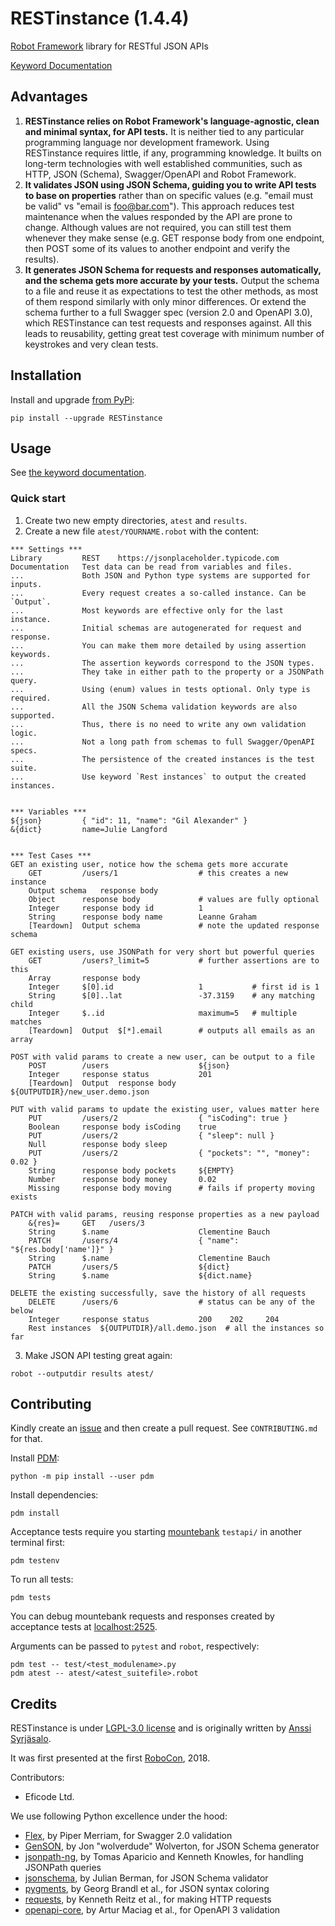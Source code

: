 # RESTinstance (1.4.4)

[Robot Framework](http://robotframework.org) library for RESTful JSON APIs

[Keyword Documentation](https://asyrjasalo.github.io/RESTinstance)

## Advantages

1.  **RESTinstance relies on Robot Framework's language-agnostic, clean
    and minimal syntax, for API tests.** It is neither tied to any
    particular programming language nor development framework. Using
    RESTinstance requires little, if any, programming knowledge. It
    builts on long-term technologies with well established communities,
    such as HTTP, JSON (Schema), Swagger/OpenAPI and Robot Framework.
2.  **It validates JSON using JSON Schema, guiding you to write API
    tests to base on properties** rather than on specific values (e.g.
    "email must be valid" vs "email is foo@bar.com"). This approach
    reduces test maintenance when the values responded by the API are
    prone to change. Although values are not required, you can still
    test them whenever they make sense (e.g. GET response body from one
    endpoint, then POST some of its values to another endpoint and
    verify the results).
3.  **It generates JSON Schema for requests and responses automatically,
    and the schema gets more accurate by your tests.** Output the schema
    to a file and reuse it as expectations to test the other methods, as
    most of them respond similarly with only minor differences. Or
    extend the schema further to a full Swagger spec (version 2.0 and
    OpenAPI 3.0), which RESTinstance can test requests and
    responses against. All this leads to reusability, getting great test
    coverage with minimum number of keystrokes and very clean tests.

## Installation

Install and upgrade [from PyPi](https://pypi.org/project/RESTinstance):

    pip install --upgrade RESTinstance

## Usage

See [the keyword documentation](https://asyrjasalo.github.io/RESTinstance).

### Quick start

1.  Create two new empty directories, `atest` and `results`.
2.  Create a new file `atest/YOURNAME.robot` with the content:

``` robotframework
*** Settings ***
Library         REST    https://jsonplaceholder.typicode.com
Documentation   Test data can be read from variables and files.
...             Both JSON and Python type systems are supported for inputs.
...             Every request creates a so-called instance. Can be `Output`.
...             Most keywords are effective only for the last instance.
...             Initial schemas are autogenerated for request and response.
...             You can make them more detailed by using assertion keywords.
...             The assertion keywords correspond to the JSON types.
...             They take in either path to the property or a JSONPath query.
...             Using (enum) values in tests optional. Only type is required.
...             All the JSON Schema validation keywords are also supported.
...             Thus, there is no need to write any own validation logic.
...             Not a long path from schemas to full Swagger/OpenAPI specs.
...             The persistence of the created instances is the test suite.
...             Use keyword `Rest instances` to output the created instances.


*** Variables ***
${json}         { "id": 11, "name": "Gil Alexander" }
&{dict}         name=Julie Langford


*** Test Cases ***
GET an existing user, notice how the schema gets more accurate
    GET         /users/1                  # this creates a new instance
    Output schema   response body
    Object      response body             # values are fully optional
    Integer     response body id          1
    String      response body name        Leanne Graham
    [Teardown]  Output schema             # note the updated response schema

GET existing users, use JSONPath for very short but powerful queries
    GET         /users?_limit=5           # further assertions are to this
    Array       response body
    Integer     $[0].id                   1           # first id is 1
    String      $[0]..lat                 -37.3159    # any matching child
    Integer     $..id                     maximum=5   # multiple matches
    [Teardown]  Output  $[*].email        # outputs all emails as an array

POST with valid params to create a new user, can be output to a file
    POST        /users                    ${json}
    Integer     response status           201
    [Teardown]  Output  response body     ${OUTPUTDIR}/new_user.demo.json

PUT with valid params to update the existing user, values matter here
    PUT         /users/2                  { "isCoding": true }
    Boolean     response body isCoding    true
    PUT         /users/2                  { "sleep": null }
    Null        response body sleep
    PUT         /users/2                  { "pockets": "", "money": 0.02 }
    String      response body pockets     ${EMPTY}
    Number      response body money       0.02
    Missing     response body moving      # fails if property moving exists

PATCH with valid params, reusing response properties as a new payload
    &{res}=     GET   /users/3
    String      $.name                    Clementine Bauch
    PATCH       /users/4                  { "name": "${res.body['name']}" }
    String      $.name                    Clementine Bauch
    PATCH       /users/5                  ${dict}
    String      $.name                    ${dict.name}

DELETE the existing successfully, save the history of all requests
    DELETE      /users/6                  # status can be any of the below
    Integer     response status           200    202     204
    Rest instances  ${OUTPUTDIR}/all.demo.json  # all the instances so far
```

3.  Make JSON API testing great again:
```
robot --outputdir results atest/
```

## Contributing

Kindly create an [issue](https://github.com/asyrjasalo/RESTinstance/issues)
and then create a pull request. See `CONTRIBUTING.md` for that.

Install [PDM](https://pdm-project.org/latest/):

    python -m pip install --user pdm

Install dependencies:

    pdm install

Acceptance tests require you starting [mountebank](https://www.mbtest.org)
`testapi/` in another terminal first:

    pdm testenv

To run all tests:

    pdm tests

You can debug mountebank requests and responses created by acceptance tests
at [localhost:2525](http://localhost:2525/imposters).

Arguments can be passed to `pytest` and `robot`, respectively:

    pdm test -- test/<test_modulename>.py
    pdm atest -- atest/<atest_suitefile>.robot

## Credits

RESTinstance is under
[LGPL-3.0 license](https://github.com/asyrjasalo/RESTinstance/blob/master/LICENSE.txt)
and is originally written by [Anssi Syrjäsalo](https://github.com/asyrjasalo).

It was first presented at the first [RoboCon](https://robocon.io), 2018.

Contributors:

- Eficode Ltd.

We use following Python excellence under the hood:

- [Flex](https://github.com/pipermerriam/flex), by Piper Merriam, for
Swagger 2.0 validation
- [GenSON](https://github.com/wolverdude/GenSON), by Jon "wolverdude"
Wolverton, for JSON Schema generator
- [jsonpath-ng](https://github.com/h2non/jsonpath-ng), by Tomas
Aparicio and Kenneth Knowles, for handling JSONPath queries
- [jsonschema](https://github.com/Julian/jsonschema), by Julian
Berman, for JSON Schema validator
- [pygments](http://pygments.org), by Georg Brandl et al., for JSON
syntax coloring
- [requests](https://github.com/requests/requests), by Kenneth Reitz
et al., for making HTTP requests
- [openapi-core](https://github.com/python-openapi/openapi-core), by Artur Maciag
et al., for OpenAPI 3 validation
